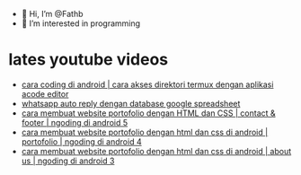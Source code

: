 - 👋 Hi, I’m @Fathb
- 👀 I’m interested in programming

# lates youtube videos
<!-- YOUTUBE:START -->
- [cara coding di android | cara akses direktori termux dengan aplikasi acode editor](https://www.youtube.com/watch?v=zmU5J7-TYPU)
- [whatsapp auto reply dengan database google spreadsheet](https://www.youtube.com/watch?v=omOqqCaoxxc)
- [cara membuat website portofolio dengan HTML dan CSS | contact &amp; footer | ngoding di android 5](https://www.youtube.com/watch?v=evKvlpEFpzA)
- [cara membuat website portofolio dengan html dan css di android | portofolio | ngoding di android 4](https://www.youtube.com/watch?v=c5gzWY-AC0w)
- [cara membuat website portofolio dengan html dan css di android | about us | ngoding di android 3](https://www.youtube.com/watch?v=OC9iaa0PXEg)
<!-- YOUTUBE:END -->

<!---
Fathb/Fathb is a ✨ special ✨ repository because its `README.md` (this file) appears on your GitHub profile.
You can click the Preview link to take a look at your changes.
--->
